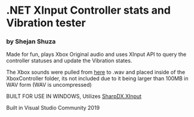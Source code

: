 # .NET XInput Controller stats and Vibration tester
### by Shejan Shuza

Made for fun, plays Xbox Original audio and uses XInput API
to query the controller statuses and update the Vibration states.

The Xbox sounds were pulled from [here](https://www.youtube.com/watch?v=VJO728mCdmQ) to .wav and placed inside of the XboxController folder, its not included due to it being larger than 100MB in WAV form (WAV is uncompressed)

BUILT FOR USE IN WINDOWS, Utilizes [SharpDX.XInput](https://github.com/sharpdx/SharpDX)

Built in Visual Studio Community 2019